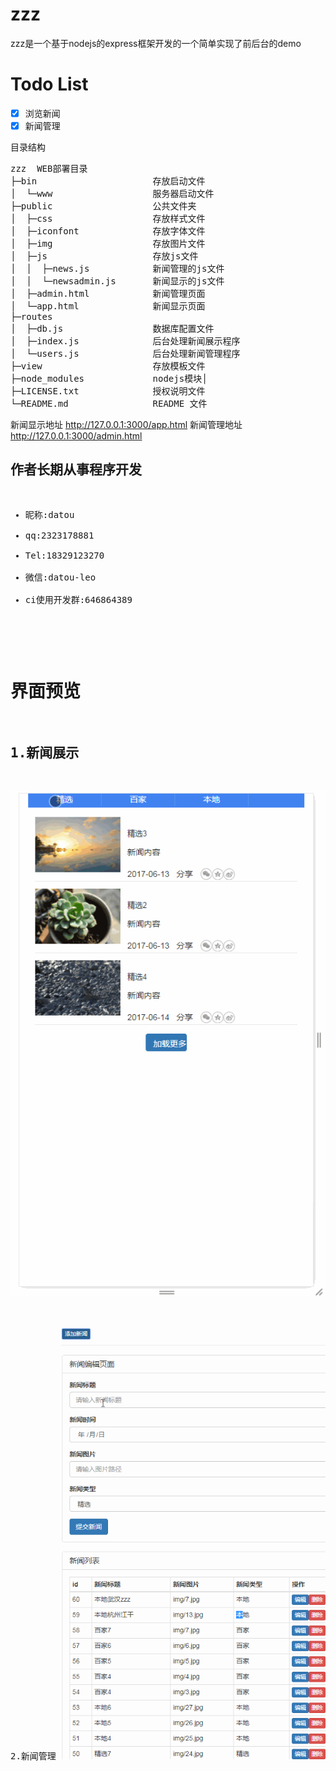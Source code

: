 # zzz
zzz是一个基于nodejs的express框架开发的一个简单实现了前后台的demo

# Todo List
- [X] 浏览新闻
- [X] 新闻管理

目录结构

<pre>
zzz  WEB部署目录
├─bin                      存放启动文件
│  └─www                   服务器启动文件 
├─public                   公共文件夹
│  ├─css                   存放样式文件
│  ├─iconfont              存放字体文件
│  ├─img                   存放图片文件
│  ├─js                    存放js文件
│  │  ├─news.js            新闻管理的js文件
│  │  └─newsadmin.js       新闻显示的js文件
│  ├─admin.html            新闻管理页面      
│  └─app.html              新闻显示页面  
├─routes                   
│  ├─db.js                 数据库配置文件
│  ├─index.js              后台处理新闻展示程序
│  └─users.js              后台处理新闻管理程序 
├─view                     存放模板文件
├─node_modules             nodejs模块│
├─LICENSE.txt              授权说明文件
└─README.md                README 文件
</pre>

 新闻显示地址 http://127.0.0.1:3000/app.html
 新闻管理地址 http://127.0.0.1:3000/admin.html

<h2>作者长期从事程序开发</h2>
<pre>
<ul>
<li>昵称:datou</li>
<li>qq:2323178881</li>
<li>Tel:18329123270</li>
<li>微信:datou-leo</li>
<li>ci使用开发群:646864389</li>
</ul>
<pre>

# 界面预览

1.新闻展示
--
![image](public/img/news.gif)

2.新闻管理
![image](public/img/admin.gif)


